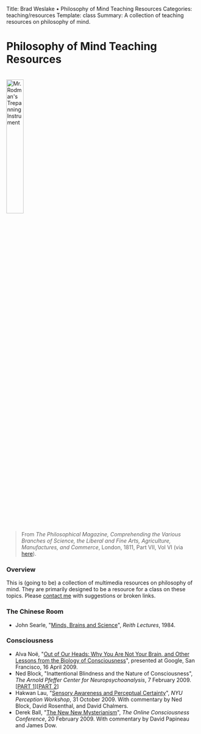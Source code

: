 Title: Brad Weslake &bull; Philosophy of Mind Teaching Resources
Categories: teaching/resources
Template: class
Summary: A collection of teaching resources on philosophy of mind.

# Philosophy of Mind Teaching Resources

<p align="left"><br/><img width="30%" src="http://bweslake.s3.amazonaws.com/images/trepanning.jpg" alt="Mr. Rodman's Trepanning Instrument">

<blockquote class="captionleft">From <em>The Philosophical Magazine, Comprehending the Various Branches of Science, the Liberal and Fine Arts, Agriculture, Manufactures, and Commerce</em>, London, 1811, Part VII, Vol VI (via <a href="http://thediagram.com/2_6/rodman.html">here</a>).</blockquote></p>

### Overview

This is (going to be) a collection of multimedia resources on philosophy of mind.  They are primarily designed to be a resource for a class on these topics.  Please [contact me](mailto:bradley.weslake@rochester.edu) with suggestions or broken links.

### The Chinese Room

- John Searle, "[Minds, Brains and Science](http://www.bbc.co.uk/programmes/p00gq1fk/episodes/player)", *Reith Lectures*, 1984.

### Consciousness

- Alva Noë, "[Out of Our Heads: Why You Are Not Your Brain, and Other Lessons from the Biology of Consciousness](http://www.youtube.com/watch?v=af3Vq-C1ck8)", presented at Google, San Francisco, 16 April 2009.
- Ned Block, "Inattentional Blindness and the Nature of Consciousness", *The Arnold Pfeffer Center for Neuropsychoanalysis*, 7 February 2009. \[[PART 1](http://www.viddler.com/explore/npsa/videos/3/)\]\[[PART 2](http://www.viddler.com/explore/npsa/videos/4/)\]
- Hakwan Lau, "[Sensory Awareness and Perceptual Certainty](http://consciousnessonline.wordpress.com/2010/02/19/sensory-awareness-and-perceptual-certainty/)", *NYU Perception Workshop*, 31 October 2009. With commentary by Ned Block, David Rosenthal, and David Chalmers.
- Derek Ball, "[The New New Mysterianism](http://consciousnessonline.wordpress.com/2009/02/20/the-new-new-mysterianism/)", *The Online Consciousness Conference*, 20 February 2009. With commentary by David Papineau and James Dow.